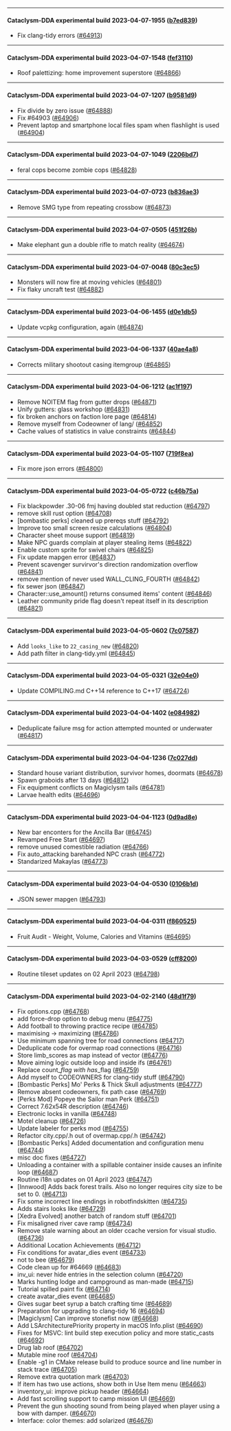 
---

#### Cataclysm-DDA experimental build 2023-04-07-1955 ([b7ed839](https://github.com/CleverRaven/Cataclysm-DDA/releases/tag/cdda-experimental-2023-04-07-1955))

* Fix clang-tidy errors ([#64913](https://github.com/CleverRaven/Cataclysm-DDA/pull/64913))

---

#### Cataclysm-DDA experimental build 2023-04-07-1548 ([fef3110](https://github.com/CleverRaven/Cataclysm-DDA/releases/tag/cdda-experimental-2023-04-07-1548))

* Roof palettizing: home improvement superstore ([#64866](https://github.com/CleverRaven/Cataclysm-DDA/pull/64866))

---

#### Cataclysm-DDA experimental build 2023-04-07-1207 ([b9581d9](https://github.com/CleverRaven/Cataclysm-DDA/releases/tag/cdda-experimental-2023-04-07-1207))

* Fix divide by zero issue ([#64888](https://github.com/CleverRaven/Cataclysm-DDA/pull/64888))
* Fix #64903 ([#64906](https://github.com/CleverRaven/Cataclysm-DDA/pull/64906))
* Prevent laptop and smartphone local files spam when flashlight is used ([#64904](https://github.com/CleverRaven/Cataclysm-DDA/pull/64904))

---

#### Cataclysm-DDA experimental build 2023-04-07-1049 ([2206bd7](https://github.com/CleverRaven/Cataclysm-DDA/releases/tag/cdda-experimental-2023-04-07-1049))

* feral cops become zombie cops ([#64828](https://github.com/CleverRaven/Cataclysm-DDA/pull/64828))

---

#### Cataclysm-DDA experimental build 2023-04-07-0723 ([b836ae3](https://github.com/CleverRaven/Cataclysm-DDA/releases/tag/cdda-experimental-2023-04-07-0723))

* Remove SMG type from repeating crossbow ([#64873](https://github.com/CleverRaven/Cataclysm-DDA/pull/64873))

---

#### Cataclysm-DDA experimental build 2023-04-07-0505 ([451f26b](https://github.com/CleverRaven/Cataclysm-DDA/releases/tag/cdda-experimental-2023-04-07-0505))

* Make elephant gun a double rifle to match reality ([#64674](https://github.com/CleverRaven/Cataclysm-DDA/pull/64674))

---

#### Cataclysm-DDA experimental build 2023-04-07-0048 ([80c3ec5](https://github.com/CleverRaven/Cataclysm-DDA/releases/tag/cdda-experimental-2023-04-07-0048))

* Monsters will now fire at moving vehicles ([#64801](https://github.com/CleverRaven/Cataclysm-DDA/pull/64801))
* Fix flaky uncraft test ([#64882](https://github.com/CleverRaven/Cataclysm-DDA/pull/64882))

---

#### Cataclysm-DDA experimental build 2023-04-06-1455 ([d0e1db5](https://github.com/CleverRaven/Cataclysm-DDA/releases/tag/cdda-experimental-2023-04-06-1455))

* Update vcpkg configuration, again ([#64874](https://github.com/CleverRaven/Cataclysm-DDA/pull/64874))

---

#### Cataclysm-DDA experimental build 2023-04-06-1337 ([40ae4a8](https://github.com/CleverRaven/Cataclysm-DDA/releases/tag/cdda-experimental-2023-04-06-1337))

* Corrects military shootout casing itemgroup ([#64865](https://github.com/CleverRaven/Cataclysm-DDA/pull/64865))

---

#### Cataclysm-DDA experimental build 2023-04-06-1212 ([ac1f197](https://github.com/CleverRaven/Cataclysm-DDA/releases/tag/cdda-experimental-2023-04-06-1212))

* Remove NOITEM flag from gutter drops ([#64871](https://github.com/CleverRaven/Cataclysm-DDA/pull/64871))
* Unify gutters: glass workshop ([#64831](https://github.com/CleverRaven/Cataclysm-DDA/pull/64831))
* fix broken anchors on faction lore page ([#64814](https://github.com/CleverRaven/Cataclysm-DDA/pull/64814))
* Remove myself from Codeowner of lang/ ([#64852](https://github.com/CleverRaven/Cataclysm-DDA/pull/64852))
* Cache values of statistics in value constraints ([#64844](https://github.com/CleverRaven/Cataclysm-DDA/pull/64844))

---

#### Cataclysm-DDA experimental build 2023-04-05-1107 ([719f8ea](https://github.com/CleverRaven/Cataclysm-DDA/releases/tag/cdda-experimental-2023-04-05-1107))

* Fix more json errors ([#64800](https://github.com/CleverRaven/Cataclysm-DDA/pull/64800))

---

#### Cataclysm-DDA experimental build 2023-04-05-0722 ([c46b75a](https://github.com/CleverRaven/Cataclysm-DDA/releases/tag/cdda-experimental-2023-04-05-0722))

* Fix blackpowder .30-06 fmj having doubled stat reduction ([#64797](https://github.com/CleverRaven/Cataclysm-DDA/pull/64797))
* remove skill rust option ([#64708](https://github.com/CleverRaven/Cataclysm-DDA/pull/64708))
* [bombastic perks] cleaned up prereqs stuff ([#64792](https://github.com/CleverRaven/Cataclysm-DDA/pull/64792))
* Improve too small screen resize calculations ([#64804](https://github.com/CleverRaven/Cataclysm-DDA/pull/64804))
* Character sheet mouse support ([#64819](https://github.com/CleverRaven/Cataclysm-DDA/pull/64819))
* Make NPC guards complain at player stealing items ([#64822](https://github.com/CleverRaven/Cataclysm-DDA/pull/64822))
* Enable custom sprite for swivel chairs ([#64825](https://github.com/CleverRaven/Cataclysm-DDA/pull/64825))
* Fix update mapgen error ([#64837](https://github.com/CleverRaven/Cataclysm-DDA/pull/64837))
* Prevent scavenger survirvor's direction randomization overflow ([#64841](https://github.com/CleverRaven/Cataclysm-DDA/pull/64841))
* remove mention of never used WALL_CLING_FOURTH ([#64842](https://github.com/CleverRaven/Cataclysm-DDA/pull/64842))
* fix sewer json ([#64847](https://github.com/CleverRaven/Cataclysm-DDA/pull/64847))
* Character::use_amount() returns consumed items' content ([#64846](https://github.com/CleverRaven/Cataclysm-DDA/pull/64846))
* Leather community pride flag doesn't repeat itself in its description ([#64821](https://github.com/CleverRaven/Cataclysm-DDA/pull/64821))

---

#### Cataclysm-DDA experimental build 2023-04-05-0602 ([7c07587](https://github.com/CleverRaven/Cataclysm-DDA/releases/tag/cdda-experimental-2023-04-05-0602))

* Add `looks_like` to `22_casing_new` ([#64820](https://github.com/CleverRaven/Cataclysm-DDA/pull/64820))
* Add path filter in clang-tidy.yml ([#64845](https://github.com/CleverRaven/Cataclysm-DDA/pull/64845))

---

#### Cataclysm-DDA experimental build 2023-04-05-0321 ([32e04e0](https://github.com/CleverRaven/Cataclysm-DDA/releases/tag/cdda-experimental-2023-04-05-0321))

* Update COMPILING.md C++14 reference to C++17 ([#64724](https://github.com/CleverRaven/Cataclysm-DDA/pull/64724))

---

#### Cataclysm-DDA experimental build 2023-04-04-1402 ([e084982](https://github.com/CleverRaven/Cataclysm-DDA/releases/tag/cdda-experimental-2023-04-04-1402))

* Deduplicate failure msg for action attempted mounted or underwater ([#64817](https://github.com/CleverRaven/Cataclysm-DDA/pull/64817))

---

#### Cataclysm-DDA experimental build 2023-04-04-1236 ([7c027dd](https://github.com/CleverRaven/Cataclysm-DDA/releases/tag/cdda-experimental-2023-04-04-1236))

* Standard house variant distribution, survivor homes, doormats ([#64678](https://github.com/CleverRaven/Cataclysm-DDA/pull/64678))
* Spawn graboids after 13 days ([#64812](https://github.com/CleverRaven/Cataclysm-DDA/pull/64812))
* Fix equipment conflicts on Magiclysm tails ([#64781](https://github.com/CleverRaven/Cataclysm-DDA/pull/64781))
* Larvae health edits ([#64696](https://github.com/CleverRaven/Cataclysm-DDA/pull/64696))

---

#### Cataclysm-DDA experimental build 2023-04-04-1123 ([0d9ad8e](https://github.com/CleverRaven/Cataclysm-DDA/releases/tag/cdda-experimental-2023-04-04-1123))

* New bar enconters for the Ancilla Bar ([#64745](https://github.com/CleverRaven/Cataclysm-DDA/pull/64745))
* Revamped Free Start ([#64697](https://github.com/CleverRaven/Cataclysm-DDA/pull/64697))
* remove unused comestible radiation ([#64766](https://github.com/CleverRaven/Cataclysm-DDA/pull/64766))
* Fix auto_attacking barehanded NPC crash ([#64772](https://github.com/CleverRaven/Cataclysm-DDA/pull/64772))
* Standarized Makaylas ([#64773](https://github.com/CleverRaven/Cataclysm-DDA/pull/64773))

---

#### Cataclysm-DDA experimental build 2023-04-04-0530 ([0106b1d](https://github.com/CleverRaven/Cataclysm-DDA/releases/tag/cdda-experimental-2023-04-04-0530))

* JSON sewer mapgen ([#64793](https://github.com/CleverRaven/Cataclysm-DDA/pull/64793))

---

#### Cataclysm-DDA experimental build 2023-04-04-0311 ([f860525](https://github.com/CleverRaven/Cataclysm-DDA/releases/tag/cdda-experimental-2023-04-04-0311))

* Fruit Audit - Weight, Volume, Calories and Vitamins ([#64695](https://github.com/CleverRaven/Cataclysm-DDA/pull/64695))

---

#### Cataclysm-DDA experimental build 2023-04-03-0529 ([cff8200](https://github.com/CleverRaven/Cataclysm-DDA/releases/tag/cdda-experimental-2023-04-03-0529))

* Routine tileset updates on 02 April 2023 ([#64798](https://github.com/CleverRaven/Cataclysm-DDA/pull/64798))

---

#### Cataclysm-DDA experimental build 2023-04-02-2140 ([48d1f79](https://github.com/CleverRaven/Cataclysm-DDA/releases/tag/cdda-experimental-2023-04-02-2140))

* Fix options.cpp ([#64768](https://github.com/CleverRaven/Cataclysm-DDA/pull/64768))
* add force-drop option to debug menu ([#64775](https://github.com/CleverRaven/Cataclysm-DDA/pull/64775))
* Add football to throwing practice recipe ([#64785](https://github.com/CleverRaven/Cataclysm-DDA/pull/64785))
* maximising -> maximizing ([#64786](https://github.com/CleverRaven/Cataclysm-DDA/pull/64786))
* Use minimum spanning tree for road connections ([#64717](https://github.com/CleverRaven/Cataclysm-DDA/pull/64717))
* Deduplicate code for overmap road connections ([#64716](https://github.com/CleverRaven/Cataclysm-DDA/pull/64716))
* Store limb_scores as map instead of vector ([#64776](https://github.com/CleverRaven/Cataclysm-DDA/pull/64776))
* Move aiming logic outside loop and inside ifs ([#64761](https://github.com/CleverRaven/Cataclysm-DDA/pull/64761))
* Replace count_*_flag with has_*_flag ([#64759](https://github.com/CleverRaven/Cataclysm-DDA/pull/64759))
* Add myself to CODEOWNERS for clang-tidy stuff ([#64790](https://github.com/CleverRaven/Cataclysm-DDA/pull/64790))
* [Bombastic Perks] Mo' Perks & Thick Skull adjustments ([#64777](https://github.com/CleverRaven/Cataclysm-DDA/pull/64777))
* Remove absent codeowners, fix path case ([#64769](https://github.com/CleverRaven/Cataclysm-DDA/pull/64769))
* [Perks Mod] Popeye the Sailor man Perk ([#64751](https://github.com/CleverRaven/Cataclysm-DDA/pull/64751))
* Correct 7.62x54R description ([#64746](https://github.com/CleverRaven/Cataclysm-DDA/pull/64746))
* Electronic locks in vanilla ([#64748](https://github.com/CleverRaven/Cataclysm-DDA/pull/64748))
* Motel cleanup ([#64726](https://github.com/CleverRaven/Cataclysm-DDA/pull/64726))
* Update labeler for perks mod ([#64755](https://github.com/CleverRaven/Cataclysm-DDA/pull/64755))
* Refactor city.cpp/.h out of overmap.cpp/.h ([#64742](https://github.com/CleverRaven/Cataclysm-DDA/pull/64742))
* [Bombastic Perks] Added documentation and configuration menu ([#64744](https://github.com/CleverRaven/Cataclysm-DDA/pull/64744))
* misc doc fixes ([#64727](https://github.com/CleverRaven/Cataclysm-DDA/pull/64727))
* Unloading a container with a spillable container inside causes an infinite loop ([#64687](https://github.com/CleverRaven/Cataclysm-DDA/pull/64687))
* Routine i18n updates on 01 April 2023 ([#64747](https://github.com/CleverRaven/Cataclysm-DDA/pull/64747))
* [Innwood] Adds back forest trails. Also no longer requires city size to be set to 0. ([#64713](https://github.com/CleverRaven/Cataclysm-DDA/pull/64713))
* Fix some incorrect line endings in robotfindskitten ([#64735](https://github.com/CleverRaven/Cataclysm-DDA/pull/64735))
* Adds stairs looks like ([#64729](https://github.com/CleverRaven/Cataclysm-DDA/pull/64729))
* [Xedra Evolved] another batch of random stuff ([#64701](https://github.com/CleverRaven/Cataclysm-DDA/pull/64701))
* Fix misaligned river cave ramp ([#64734](https://github.com/CleverRaven/Cataclysm-DDA/pull/64734))
* Remove stale warning about an older ccache version for visual studio. ([#64736](https://github.com/CleverRaven/Cataclysm-DDA/pull/64736))
* Additional Location Achievements ([#64712](https://github.com/CleverRaven/Cataclysm-DDA/pull/64712))
* Fix conditions for avatar_dies event ([#64733](https://github.com/CleverRaven/Cataclysm-DDA/pull/64733))
* not to bee ([#64679](https://github.com/CleverRaven/Cataclysm-DDA/pull/64679))
* Code clean up for #64669 ([#64683](https://github.com/CleverRaven/Cataclysm-DDA/pull/64683))
* inv_ui: never hide entries in the selection column ([#64720](https://github.com/CleverRaven/Cataclysm-DDA/pull/64720))
* Marks hunting lodge and campground as man-made ([#64715](https://github.com/CleverRaven/Cataclysm-DDA/pull/64715))
* Tutorial spilled paint fix ([#64714](https://github.com/CleverRaven/Cataclysm-DDA/pull/64714))
* create avatar_dies event ([#64685](https://github.com/CleverRaven/Cataclysm-DDA/pull/64685))
* Gives sugar beet syrup a batch crafting time ([#64689](https://github.com/CleverRaven/Cataclysm-DDA/pull/64689))
* Preparation for upgrading to clang-tidy 16 ([#64694](https://github.com/CleverRaven/Cataclysm-DDA/pull/64694))
* [Magiclysm] Can improve stonefist now ([#64668](https://github.com/CleverRaven/Cataclysm-DDA/pull/64668))
* Add LSArchitecturePriority property in macOS Info.plist ([#64690](https://github.com/CleverRaven/Cataclysm-DDA/pull/64690))
* Fixes for MSVC:  lint build step execution policy and more static_casts ([#64692](https://github.com/CleverRaven/Cataclysm-DDA/pull/64692))
* Drug lab roof ([#64702](https://github.com/CleverRaven/Cataclysm-DDA/pull/64702))
* Mutable mine roof ([#64704](https://github.com/CleverRaven/Cataclysm-DDA/pull/64704))
* Enable -g1 in CMake release build to produce source and line number in stack trace ([#64705](https://github.com/CleverRaven/Cataclysm-DDA/pull/64705))
* Remove extra quotation mark ([#64703](https://github.com/CleverRaven/Cataclysm-DDA/pull/64703))
* If item has two use actions, show both in Use Item menu ([#64663](https://github.com/CleverRaven/Cataclysm-DDA/pull/64663))
* inventory_ui: improve pickup header ([#64664](https://github.com/CleverRaven/Cataclysm-DDA/pull/64664))
* Add fast scrolling support to camp mission UI ([#64669](https://github.com/CleverRaven/Cataclysm-DDA/pull/64669))
* Prevent the gun shooting sound from being played when player using a bow with damper. ([#64670](https://github.com/CleverRaven/Cataclysm-DDA/pull/64670))
* Interface: color themes: add solarized ([#64676](https://github.com/CleverRaven/Cataclysm-DDA/pull/64676))
